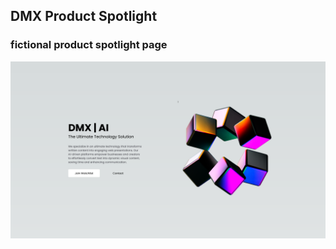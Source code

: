 ## DMX Product Spotlight

### fictional product spotlight page

<img src="readmeImages/screenshot.png" />